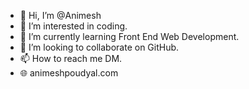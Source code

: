 - 👋 Hi, I’m @Animesh
- 👀 I’m interested in coding. 
- 🌱 I’m currently learning Front End Web Development. 
- 💞️ I’m looking to collaborate on GitHub.
- 📫 How to reach me DM.
- 🌐 animeshpoudyal.com
